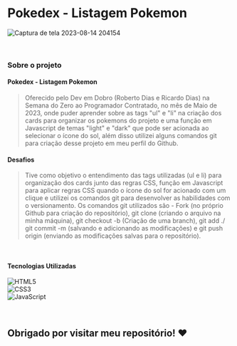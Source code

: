# Pokedex - Listagem Pokemon

![Captura de tela 2023-08-14 204154](https://github.com/jo4ovittor/relogio-digital/assets/107047566/dba9cac3-29f0-404f-ad72-3b9b325b3587)

<br>

### Sobre o projeto
#### Pokedex - Listagem Pokemon
>Oferecido pelo Dev em Dobro (Roberto Dias e Ricardo Dias) na Semana do Zero ao Programador Contratado, no mês de Maio de 2023, onde puder aprender sobre as tags "ul" e "li" na criação dos cards para organizar os pokemons do projeto e uma função em Javascript de temas "light" e "dark" que pode ser acionada ao selecionar o ícone do sol, além disso utilizei alguns comandos git para criação desse projeto em meu perfil do Github.
#### Desafios
>Tive como objetivo o entendimento das tags utilizadas (ul e li) para organização dos cards junto das regras CSS, função em Javascript para aplicar regras CSS quando o ícone do sol for acionado com um clique e utilizei os comandos git para desenvolver as habilidades com o versionamento. Os comandos git utilizados são - Fork (no próprio Github para criação do repositório), git clone (criando o arquivo na minha máquina), git checkout -b (Criação de uma branch), git add ./ git commit -m (salvando e adicionando as modificações) e git push origin (enviando as modificações salvas para o repositório).

<br>

#### Tecnologias Utilizadas
![HTML5](https://img.shields.io/badge/html5-%23E34F26.svg?style=for-the-badge&logo=html5&logoColor=white) <br>
![CSS3](https://img.shields.io/badge/css3-%231572B6.svg?style=for-the-badge&logo=css3&logoColor=white) <br>
![JavaScript](https://img.shields.io/badge/javascript-%23323330.svg?style=for-the-badge&logo=javascript&logoColor=%23F7DF1E)

<br>

## Obrigado por visitar meu repositório! ❤️
